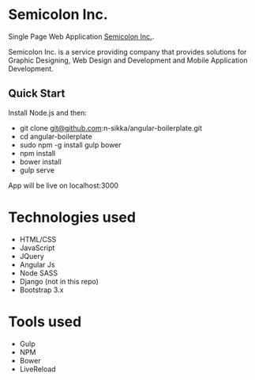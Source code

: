 # Semicolon Inc.

Single Page Web Application [Semicolon Inc.](http://semicoloninc.com/).

Semicolon Inc. is a service providing company that provides solutions for Graphic Designing, Web Design and Development and Mobile Application Development.

## Quick Start

Install Node.js and then:

- git clone git@github.com:n-sikka/angular-boilerplate.git
- cd angular-boilerplate
- sudo npm -g install gulp bower
- npm install
- bower install
- gulp serve

App will be live on localhost:3000

# Technologies used
- HTML/CSS
- JavaScript
- JQuery
- Angular Js
- Node SASS
- Django (not in this repo)
- Bootstrap 3.x

# Tools used
- Gulp
- NPM
- Bower
- LiveReload
